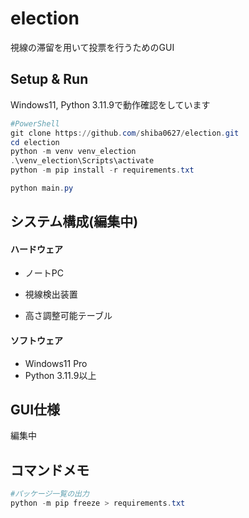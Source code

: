 # election
視線の滞留を用いて投票を行うためのGUI
## Setup & Run
Windows11, Python 3.11.9で動作確認をしています
```PowerShell
#PowerShell
git clone https://github.com/shiba0627/election.git
cd election
python -m venv venv_election
.\venv_election\Scripts\activate 
python -m pip install -r requirements.txt 

python main.py
```

## システム構成(編集中)
#### ハードウェア
- ノートPC

- 視線検出装置

- 高さ調整可能テーブル

#### ソフトウェア
- Windows11 Pro
- Python 3.11.9以上

## GUI仕様
編集中
## コマンドメモ
```PowerShell
#パッケージ一覧の出力
python -m pip freeze > requirements.txt 
```